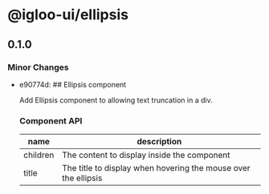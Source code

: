 # @igloo-ui/ellipsis

## 0.1.0
### Minor Changes

- e90774d: ## Ellipsis component
  
  Add Ellipsis component to allowing text truncation in a div.
  
  ### Component API
  
  | name     | description                                                    |
  | -------- | -------------------------------------------------------------- |
  | children | The content to display inside the component                    |
  | title    | The title to display when hovering the mouse over the ellipsis |
